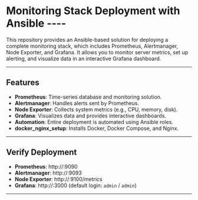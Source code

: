 # Monitoring Stack Deployment with Ansible ----

This repository provides an Ansible-based solution for deploying a complete monitoring stack, which includes Prometheus, Alertmanager, Node Exporter, and Grafana. It allows you to monitor server metrics, set up alerting, and visualize data in an interactive Grafana dashboard.

---

## Features

- **Prometheus**: Time-series database and monitoring solution.
- **Alertmanager**: Handles alerts sent by Prometheus.
- **Node Exporter**: Collects system metrics (e.g., CPU, memory, disk).
- **Grafana**: Visualizes data and provides interactive dashboards.
- **Automation**: Entire deployment is automated using Ansible roles.
- **docker_nginx_setup**: Installs Docker, Docker Compose, and Nginx.

---

## Verify Deployment

- **Prometheus**: http://<server-ip>:9090
- **Alertmanager**: http://<server-ip>:9093
- **Node Exporter**: http://<server-ip>:9100/metrics
- **Grafana**: http://<server-ip>:3000 (default login: `admin` / `admin`)

---
